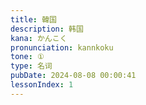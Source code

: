 ```yaml
---
title: 韓国
description: 韩国
kana: かんこく
pronunciation: kannkoku
tone: ①
type: 名词
pubDate: 2024-08-08 00:00:41
lessonIndex: 1
---
```

